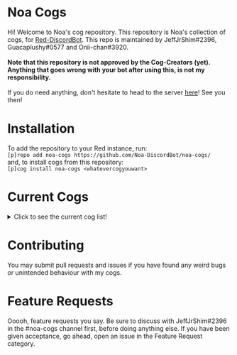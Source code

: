 # Noa Cogs <br>
Hi! Welcome to Noa's cog repository. This repository is Noa's collection of cogs, for [Red-DiscordBot](https://github.com/Cog-Creators/Red-DiscordBot). This repo is maintained by JeffJrShim#2396, Guacaplushy#0577 and Onii-chan#3920. <br><br>
**Note that this repository is not approved by the Cog-Creators (yet). Anything that goes wrong with your bot after using this, is not my responsibility.** <br><br>
If you do need anything, don't hesitate to head to the server [here](https://discord.gg/RSAetqdhRU)! See you then!
# Installation <br>
To add the repository to your Red instance, run: <br>
`[p]repo add noa-cogs https://github.com/Noa-DiscordBot/noa-cogs/`<br>
and, to install cogs from this repository: <br>
`[p]cog install noa-cogs <whatevercogyouwant>`<br>
# Current Cogs <br>
<details>
<summary>Click to see the current cog list!</summary>
<br>
-FakeMod <br>   - Fake moderation commands to troll with. <br>
-RandomD4DJ <br> - Shows a random D4DJ card from the official D4DJ Groovy Mix game. (NO leaks though, cuz leaks suck)
</details>

# Contributing <br>
You may submit pull requests and issues if you have found any weird bugs or unintended behaviour with my cogs. <br>
# Feature Requests <br>
Ooooh, feature requests you say. Be sure to discuss with JeffJrShim#2396 in the #noa-cogs channel first, before doing anything else. If you have been given acceptance, go ahead, open an issue in the Feature Request category. 
